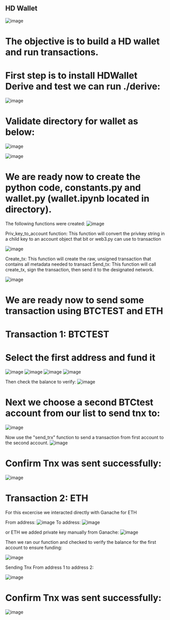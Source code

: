 ## HD Wallet ##
![image](/images19/newtons-coin-cradle.jpg)

# The objective is to build a HD wallet and run transactions.
# First step is to install HDWallet Derive and test we can run ./derive:

![image](/images19/Picture1.png)


# Validate directory for wallet as below: 

![image](/images19/Picture2.png)

![image](/images19/Picture3.png)

# We are ready now to create the python code, constants.py and wallet.py (wallet.ipynb located in directory).

The following functions were created:
![image](/images19/Picture4.png)

Priv_key_to_account function: This function will convert the privkey string in a child key to an account object that bit or web3.py can use to transaction

![image](/images19/Picture5.png)

Create_tx: This function will create the raw, unsigned transaction that contains all metadata needed to transact
Send_tx: This function will call create_tx, sign the transaction, then send it to the designated network.

![image](/images19/Picture6.png)

# We are ready now to send some transaction using BTCTEST and ETH

# Transaction 1: BTCTEST

# Select the first address and fund it
![image](/images19/Picture7.png)
![image](h/images19/Picture8.png)
![image](/images19/Picture9.png)
![image](h/images19/Picture10.png)

Then check the balance to verify:
![image](h/images19/Picture11.png)

# Next we choose a second BTCtest account from our list to send tnx to:
![image](/images19/Picture12.png)

Now use the "send_trx" function to send a transaction from first account to the second account.
![image](/images19/Picture13.png)

# Confirm Tnx was sent successfully:
![image](/images19/Picture14.png)

# Transaction 2: ETH 


For this excercise we interacted directly with Ganache for ETH 

From address:
![image](/images19/Picture15.png)
To address: 
![image](/images19/Picture16.png)

or ETH we added private key manually from Ganache:
![image](/images19/Picture17.png)

Then we ran our function and checked to verify the balance for the first account to ensure funding:

![image](/images19/Picture18.png)

Sending Tnx From address 1 to address 2:

![image](/images19/Picture19.png)

# Confirm Tnx was sent successfully:

![image](/images19/Picture20.png)

